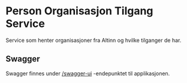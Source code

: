 # Person Organisasjon Tilgang Service

Service som henter organisasjoner fra Altinn og hvilke tilganger de har.

## Swagger

Swagger finnes
under [/swagger-ui](https://testnav-person-organisasjon-tilgang-service.dev.intern.nav.no/swagger-ui.html)
-endepunktet til applikasjonen.